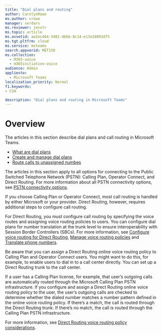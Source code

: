 ```yaml
---
title: "Dial plans and routing"
author: CarolynRowe
ms.author: crowe
manager: serdars
ms.reviewer: jenstr
ms.topic: article
ms.assetid: aa2ec464-3481-4bbb-8c14-e13e18093df5
ms.tgt.pltfrm: cloud
ms.service: msteams
search.appverid: MET150
ms.collection: 
  - M365-voice
  - m365initiative-voice
audience: Admin
appliesto: 
  - Microsoft Teams
localization_priority: Normal
f1.keywords:
- CSH

description: "Dial plans and routing in Microsoft Teams"
---
```


# Overview

The articles in this section describe dial plans and call routing in Microsoft Teams. 

- [What are dial plans](what-are-dial-plans.md)
- [Create and manage dial plans](create-and-manage-dial-plans.md)
- [Route calls to unassigned numbes](routing-calls-to-unassigned-numbers.md)

The articles in this section apply to all options for connecting to the Public Switched Telephone Network (PSTN): Calling Plan, Operator Connect, and Direct Routing. For more information about all PSTN connectivity options, see [PSTN connectivity options](pstn-connectivity.md).

If you choose Calling Plan or Operator Connect, most call routing is handled by either Microsoft or your provider. Direct Routing, however, requires additional steps to configure call routing. 

For Direct Routing, you must configure call routing by specifying the voice routes and assigning voice routing policies to users. You can configure dial plans for number translation at the trunk level to ensure interoperability with Session Border Controllers (SBCs). For more information, see [Configure voice routing for Direct Routing](direct-routing-voice-routing.md), [Manage voice routing policies](manage-voice-routing-policies.md) and [Translate phone numbers](direct-routing-translate-numbers.md).

Be aware that you can assign a Direct Routing online voice routing policy to Calling Plan and Operator Connect users. You might want to do this, for example, to enable users to dial in to a call center directly. You can set up a Direct Routing trunk to the call center.

If a user has a Calling Plan license, for example, that user’s outgoing calls are automatically routed through the Microsoft Calling Plan PSTN infrastructure. If you configure and assign a Direct Routing online voice routing policy to the user, the user’s outgoing calls are checked to determine whether the dialed number matches a number pattern defined in the online voice routing policy. If there’s a match, the call is routed through the Direct Routing trunk. If there’s no match, the call is routed through the Calling Plan PSTN infrastructure.

For more information, see [Direct Routing voice routing policy considerations](direct-routing-voice-routing.md#voice-routing-policy-considerations).



